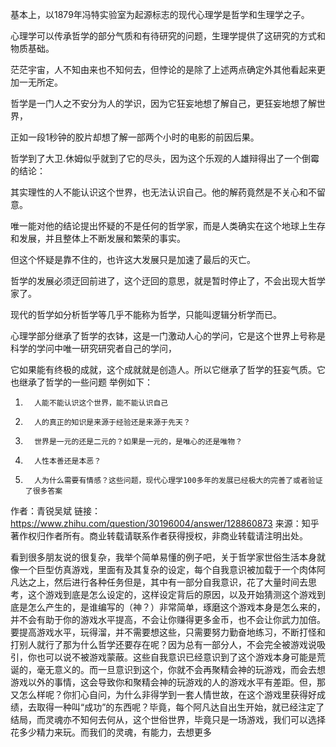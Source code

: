 基本上，以1879年冯特实验室为起源标志的现代心理学是哲学和生理学之子。

心理学可以传承哲学的部分气质和有待研究的问题，生理学提供了这研究的方式和物质基础。    

茫茫宇宙，人不知由来也不知何去，但悖论的是除了上述两点确定外其他看起来更加一无所定。

哲学是一门人之不安分为人的学识，因为它狂妄地想了解自己，更狂妄地想了解世界，

正如一段1秒钟的胶片却想了解一部两个小时的电影的前因后果。

哲学到了大卫.休姆似乎就到了它的尽头，因为这个乐观的人雄辩得出了一个倒霉的结论：

其实理性的人不能认识这个世界，也无法认识自己。他的解药竟然是不关心和不留意。

唯一能对他的结论提出怀疑的不是任何的哲学家，而是人类确实在这个地球上生存和发展，并且整体上不断发展和繁荣的事实。

但这个怀疑是靠不住的，也许这大发展只是加速了最后的灭亡。

哲学的发展必须迂回前进了，这个迂回的意思，就是暂时停止了，不会出现大哲学家了。

现代的哲学如分析哲学等几乎不能称为哲学，只能叫逻辑分析学而已。    

心理学部分继承了哲学的衣钵，这是一门激动人心的学问，它是这个世界上号称是科学的学问中唯一研究研究者自己的学问，

它如果能有终极的成就，这个成就就是创造人。所以它继承了哲学的狂妄气质。它也继承了哲学的一些问题
举例如下：
1.       人能不能认识这个世界，能不能认识自己
2.       人的真正的知识是来源于经验还是来源于先天？
3.       世界是一元的还是二元的？如果是一元的，是唯心的还是唯物？
4.       人性本善还是本恶？
5.       人为什么需要有情感？这些问题，现代心理学100多年的发展已经极大的完善了或者验证了很多答案


作者：青锐吴斌
链接：https://www.zhihu.com/question/30196004/answer/128860873
来源：知乎
著作权归作者所有。商业转载请联系作者获得授权，非商业转载请注明出处。

看到很多朋友说的很复杂，我举个简单易懂的例子吧，关于哲学家世俗生活本身就像一个巨型仿真游戏，里面有及其复杂的设定，每个自我意识被加载于一个肉体阿凡达之上，然后进行各种任务但是，其中有一部分自我意识，花了大量时间去思考，这个游戏到底是怎么设定的，这样设定背后的原因，以及开始猜测这个游戏到底是怎么产生的，是谁编写的（神？）非常简单，琢磨这个游戏本身是怎么来的，并不会有助于你的游戏水平提高，不会让你赚得更多金币，也不会让你武力加倍。要提高游戏水平，玩得溜，并不需要想这些，只需要努力勤奋地练习，不断打怪和打别人就行了那为什么哲学还要存在呢？因为总有一部分人，不会完全被游戏说吸引，你也可以说不被游戏蒙蔽。这些自我意识已经意识到了这个游戏本身可能是荒诞的，毫无意义的。而一旦意识到这个，你就不会再聚精会神的玩游戏，而会去想游戏以外的事情，这会导致你和聚精会神的玩游戏的人的游戏水平有差距。但，那又怎么样呢？你扪心自问，为什么非得学到一套人情世故，在这个游戏里获得好成绩，去取得一种叫“成功”的东西呢？毕竟，每个阿凡达自出生开始，就已经注定了结局，而灵魂亦不知何去何从，这个世俗世界，毕竟只是一场游戏，我们可以选择花多少精力来玩。而我们的灵魂，有能力，去想更多
